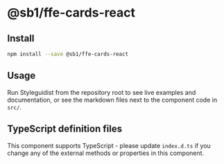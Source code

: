 # @sb1/ffe-cards-react

## Install

```bash
npm install --save @sb1/ffe-cards-react
```

## Usage

Run Styleguidist from the repository root to see live examples and documentation,
or see the markdown files next to the component code in `src/`.

## TypeScript definition files

This component supports TypeScript - please update `index.d.ts` if you change any
of the external methods or properties in this component.
